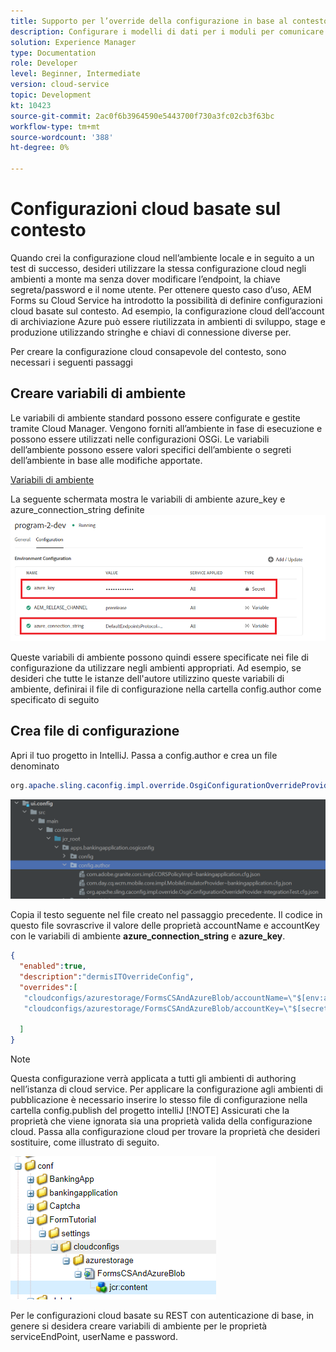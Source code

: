 ```yaml
---
title: Supporto per l’override della configurazione in base al contesto per Form Data Model
description: Configurare i modelli di dati per i moduli per comunicare con endpoint diversi in base agli ambienti.
solution: Experience Manager
type: Documentation
role: Developer
level: Beginner, Intermediate
version: cloud-service
topic: Development
kt: 10423
source-git-commit: 2ac0f6b3964590e5443700f730a3fc02cb3f63bc
workflow-type: tm+mt
source-wordcount: '388'
ht-degree: 0%

---
```


# Configurazioni cloud basate sul contesto

Quando crei la configurazione cloud nell’ambiente locale e in seguito a un test di successo, desideri utilizzare la stessa configurazione cloud negli ambienti a monte ma senza dover modificare l’endpoint, la chiave segreta/password e il nome utente. Per ottenere questo caso d’uso, AEM Forms su Cloud Service ha introdotto la possibilità di definire configurazioni cloud basate sul contesto.
Ad esempio, la configurazione cloud dell’account di archiviazione Azure può essere riutilizzata in ambienti di sviluppo, stage e produzione utilizzando stringhe e chiavi di connessione diverse per.

Per creare la configurazione cloud consapevole del contesto, sono necessari i seguenti passaggi

## Creare variabili di ambiente

Le variabili di ambiente standard possono essere configurate e gestite tramite Cloud Manager. Vengono forniti all’ambiente in fase di esecuzione e possono essere utilizzati nelle configurazioni OSGi. Le variabili dell’ambiente possono essere valori specifici dell’ambiente o segreti dell’ambiente in base alle modifiche apportate.

[Variabili di ambiente](https://experienceleague.adobe.com/docs/experience-manager-cloud-service/content/implementing/using-cloud-manager/environment-variables.html?lang=en)

La seguente schermata mostra le variabili di ambiente azure_key e azure_connection_string definite
![environment_variables](assets/environment-variables.png)

Queste variabili di ambiente possono quindi essere specificate nei file di configurazione da utilizzare negli ambienti appropriati. Ad esempio, se desideri che tutte le istanze dell&#39;autore utilizzino queste variabili di ambiente, definirai il file di configurazione nella cartella config.author come specificato di seguito

## Crea file di configurazione

Apri il tuo progetto in IntelliJ. Passa a config.author e crea un file denominato

```java
org.apache.sling.caconfig.impl.override.OsgiConfigurationOverrideProvider-integrationTest.cfg.json
```

![config.author](assets/config-author.png)

Copia il testo seguente nel file creato nel passaggio precedente. Il codice in questo file sovrascrive il valore delle proprietà accountName e accountKey con le variabili di ambiente **azure_connection_string** e **azure_key**.

```json
{
  "enabled":true,
  "description":"dermisITOverrideConfig",
  "overrides":[
   "cloudconfigs/azurestorage/FormsCSAndAzureBlob/accountName=\"$[env:azure_connection_string]\"",
   "cloudconfigs/azurestorage/FormsCSAndAzureBlob/accountKey=\"$[secret:azure_key]\""

  ]
}
```

>[!NOTE]
>
>Questa configurazione verrà applicata a tutti gli ambienti di authoring nell’istanza di cloud service. Per applicare la configurazione agli ambienti di pubblicazione è necessario inserire lo stesso file di configurazione nella cartella config.publish del progetto intelliJ
>[!NOTE]
> Assicurati che la proprietà che viene ignorata sia una proprietà valida della configurazione cloud. Passa alla configurazione cloud per trovare la proprietà che desideri sostituire, come illustrato di seguito.

![cloud-config-property](assets/cloud-config-properties.png)

Per le configurazioni cloud basate su REST con autenticazione di base, in genere si desidera creare variabili di ambiente per le proprietà serviceEndPoint, userName e password.